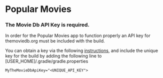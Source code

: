 # Popular Movies


### The Movie Db API Key is required.

In order for the Popular Movies app to function properly an API key for themoviedb.org must be included with the build.

You can obtain a key via the following [instructions](https://www.themoviedb.org/documentation/api), and include the unique key for the build by adding the following line to
[USER_HOME]/.gradle/gradle.properties

`MyTheMovieDbApiKey="<UNIQUE_API_KEY">`
